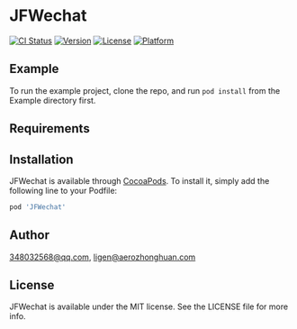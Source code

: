 # JFWechat

[![CI Status](https://img.shields.io/travis/348032568@qq.com/JFWechat.svg?style=flat)](https://travis-ci.org/348032568@qq.com/JFWechat)
[![Version](https://img.shields.io/cocoapods/v/JFWechat.svg?style=flat)](https://cocoapods.org/pods/JFWechat)
[![License](https://img.shields.io/cocoapods/l/JFWechat.svg?style=flat)](https://cocoapods.org/pods/JFWechat)
[![Platform](https://img.shields.io/cocoapods/p/JFWechat.svg?style=flat)](https://cocoapods.org/pods/JFWechat)

## Example

To run the example project, clone the repo, and run `pod install` from the Example directory first.

## Requirements

## Installation

JFWechat is available through [CocoaPods](https://cocoapods.org). To install
it, simply add the following line to your Podfile:

```ruby
pod 'JFWechat'
```

## Author

348032568@qq.com, ligen@aerozhonghuan.com

## License

JFWechat is available under the MIT license. See the LICENSE file for more info.
